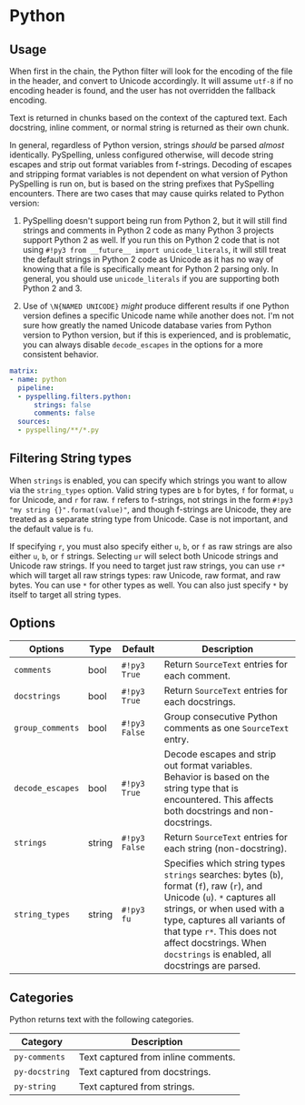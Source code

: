 # Python

## Usage

When first in the chain, the Python filter will look for the encoding of the file in the header, and convert to Unicode
accordingly. It will assume `utf-8` if no encoding header is found, and the user has not overridden the fallback
encoding.

Text is returned in chunks based on the context of the captured text. Each docstring, inline comment, or normal string
is returned as their own chunk.

In general, regardless of Python version, strings *should* be parsed *almost* identically. PySpelling, unless configured
otherwise, will decode string escapes and strip out format variables from f-strings. Decoding of escapes and stripping
format variables is not dependent on what version of Python PySpelling is run on, but is based on the string prefixes
that PySpelling encounters. There are two cases that may cause quirks related to Python version:

1.  PySpelling doesn't support being run from Python 2, but it will still find strings and comments in Python 2 code as
    many Python 3 projects support Python 2 as well. If you run this on Python 2 code that is not using
    `#!py3 from __future__ import unicode_literals`, it will still treat the default strings in Python 2 code as Unicode
    as it has no way of knowing that a file is specifically meant for Python 2 parsing only. In general, you should use
    `unicode_literals` if you are supporting both Python 2 and 3.

2.  Use of `\N{NAMED UNICODE}` *might* produce different results if one Python version defines a specific Unicode name
    while another does not. I'm not sure how greatly the named Unicode database varies from Python version to Python
    version, but if this is experienced, and is problematic, you can always disable `decode_escapes` in the options for
    a more consistent behavior.

```yaml
matrix:
- name: python
  pipeline:
  - pyspelling.filters.python:
      strings: false
      comments: false
  sources:
  - pyspelling/**/*.py
```

## Filtering String types

When `strings` is enabled, you can specify which strings you want to allow via the `string_types` option. Valid string
types are `b` for bytes, `f` for format, `u` for Unicode, and `r` for raw.  `f` refers to f-strings, not strings in the
form `#!py3 "my string {}".format(value)"`, and though f-strings are Unicode, they are treated as a separate string type
from Unicode. Case is not important, and the default value is `fu`.

If specifying `r`, you must also specify either `u`, `b`, or `f` as raw strings are also either `u`, `b`, or `f`
strings. Selecting `ur` will select both Unicode strings and Unicode raw strings. If you need to target just raw
strings, you can use `r*` which will target all raw strings types: raw Unicode, raw format, and raw bytes. You can use
`*` for other types as well. You can also just specify `*` by itself to target all string types.

## Options

Options          | Type     | Default       | Description
---------------- | -------- | ------------- | -----------
`comments`       | bool     | `#!py3 True`  | Return `SourceText` entries for each comment.
`docstrings`     | bool     | `#!py3 True`  | Return `SourceText` entries for each docstrings.
`group_comments` | bool     | `#!py3 False` | Group consecutive Python comments as one `SourceText` entry.
`decode_escapes` | bool     | `#!py3 True`  | Decode escapes and strip out format variables. Behavior is based on the string type that is encountered. This affects both docstrings and non-docstrings.
`strings`        | string   | `#!py3 False` | Return `SourceText` entries for each string (non-docstring).
`string_types`   | string   | `#!py3 fu`    | Specifies which string types `strings` searches: bytes (`b`), format (`f`), raw (`r`), and Unicode (`u`).  `*` captures all strings, or when used with a type, captures all variants of that type `r*`. This does not affect docstrings. When `docstrings` is enabled, all docstrings are parsed.

## Categories

Python returns text with the following categories.

Category       | Description
-------------- | -----------
`py-comments`  | Text captured from inline comments.
`py-docstring` | Text captured from docstrings.
`py-string`    | Text captured from strings.
